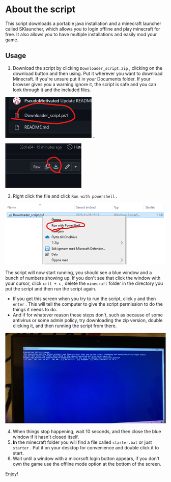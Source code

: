 # About the script
This script downloads a portable java installation and a minecraft launcher called SKlauncher, which allows you to login offline and play minecraft for free. It also allows you to have multiple installations and easily mod your game.
## Usage 
1. Download the script by clicking `Downloader_script.zip` , clicking on the download button and then using. Put it wherever you want to download Minecraft. If you're unsure put it in your Documents folder. If your browser gives you a warning ignore it, the script is safe and you can look through it and the included files.




![](img1.png)
.. 

![](img2.png)


3. Right click the file and click `Run with powershell` .


![](img3.png)





The script will now start running, you should see a blue window and a bunch of numbers showing up. 
If you don't see that click the window with your cursor, click `crtl + c` , delete the `minecraft` folder in the directory you put the script and then run the script again.

- If you get this screen when you try to run the script, click `y` and then `enter` . This will tell the computer to give the script permission to do the things it needs to do.
- And if for whatever reason these steps don't, such as because of some antivirus or some admin policy, try downloading the zip version, double clicking it, and then running the script from there.

![](img4.png)

4. When things stop happening, wait 10 seconds, and then close the blue window if it hasn't closed itself.
5. **In** the minecraft folder you will find a file called `starter.bat` or just `starter` . Put it on your desktop for convenience and double click it to start.
6. Wait until a window with a micorsoft login button appears, if you don't own the game use the offline mode option at the bottom of the screen.

Enjoy!
